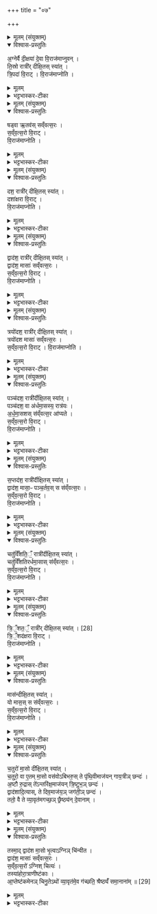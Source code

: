 +++
title = "०७"

+++


<details><summary>मूलम् (संयुक्तम्)</summary>

अ॒ग्नेर्वै दी॒क्षया॑ दे॒वा वि॒राज॑माप्नुवन्ति॒स्रो रात्री॑र्दीक्षि॒तस्स्या॑त्त्रि॒पदा॑ वि॒राड्वि॒राज॑माप्नोति॒  
</details>

<details open><summary>विश्वास-प्रस्तुतिः</summary>

अ॒ग्नेर्वै दी॒क्षया॑ दे॒वा वि॒राज॑माप्नुवन् ।  
ति॒स्रो रात्री॑र् दीक्षि॒तस् स्या॑त् ।  
त्रि॒पदा॑ वि॒राट् ।  वि॒राज॑माप्नोति ।  
</details>

<details><summary>मूलम्</summary>

अ॒ग्नेर्वै दी॒क्षया॑ दे॒वा वि॒राज॑माप्नुवन् ।  
ति॒स्रो रात्री॑र् दीक्षि॒तस् स्या॑त् ।  
त्रि॒पदा॑ वि॒राट् ।  वि॒राज॑माप्नोति ।  
</details>

<details><summary>भट्टभास्कर-टीका</summary>

1अग्नेर्वै दीक्षयेत्यादि ॥ त्रिरात्रादिदीक्षाविधिः । दीक्षा मौण्ड्यादिलक्षणा । तिस्रादेशस्य 'उदात्तयणः' इति शस उदात्तत्वम् । त्रिभिर्दशकैर्विराडिति दशकाः पादाः ॥
</details>

<details><summary>मूलम् (संयुक्तम्)</summary>

षड्वा ऋ॒तव॑स्सव्ँवत्स॒रस्स॑व्ँवत्स॒रो वि॒राड्वि॒राज॑माप्नोति॒
</details>

<details open><summary>विश्वास-प्रस्तुतिः</summary>

षड्वा ऋ॒तव॑स् सव्ँवत्स॒रः ।  
स॒व्ँव॒त्स॒रो वि॒राट् ।  
वि॒राज॑माप्नोति ।  
</details>

<details><summary>मूलम्</summary>

षड्वा ऋ॒तव॑स् सव्ँवत्स॒रः ।  
स॒व्ँव॒त्स॒रो वि॒राट् ।  
वि॒राज॑माप्नोति ।  
</details>

<details><summary>भट्टभास्कर-टीका</summary>

2षड्वा इति ॥ षट्त्वान्वयात् षडृत्ववयवसंवत्सरात्मकविराड्लाभः । एवं सर्वत्र ॥
</details>

<details><summary>मूलम् (संयुक्तम्)</summary>

दश॒ रात्री॑र्दीक्षि॒तस्स्या॒द्दशा॑क्षरा वि॒राड्वि॒राज॑माप्नोति॒
</details>

<details open><summary>विश्वास-प्रस्तुतिः</summary>

दश॒ रात्री॑र् दीक्षि॒तस् स्या॑त्  ।  
दशा॑क्षरा वि॒राट् ।  
वि॒राज॑माप्नोति ।  
</details>

<details><summary>मूलम्</summary>

दश॒ रात्री॑र् दीक्षि॒तस् स्या॑त्  ।  
दशा॑क्षरा वि॒राट् ।  
वि॒राज॑माप्नोति ।  
</details>

<details><summary>भट्टभास्कर-टीका</summary>

3दशाक्षरेति ॥ दशाक्षरपदा ॥
</details>

<details><summary>मूलम् (संयुक्तम्)</summary>

द्वाद॑श॒ रात्री॑र्दीक्षि॒तस्स्या॒द्द्वाद॑श॒ मासाः॑ सव्ँवत्स॒रस्स॑व्ँवत्स॒रो वि॒राड्वि॒राज॑माप्नोति॒
</details>

<details open><summary>विश्वास-प्रस्तुतिः</summary>

द्वाद॑श॒ रात्री॑र् दीक्षि॒तस् स्या॑त् ।  
द्वाद॑श॒ मासाः॑ सव्ँवत्स॒रः ।  
स॒व्ँव॒त्स॒रो वि॒राट् ।  
वि॒राज॑माप्नोति ।  
</details>

<details><summary>मूलम्</summary>

द्वाद॑श॒ रात्री॑र् दीक्षि॒तस् स्या॑त् ।  
द्वाद॑श॒ मासाः॑ सव्ँवत्स॒रः ।  
स॒व्ँव॒त्स॒रो वि॒राट् ।  
वि॒राज॑माप्नोति ।  
</details>

<details><summary>भट्टभास्कर-टीका</summary>

4द्वादशेति सौराः मासाः ॥ द्वौ च दश च द्वादश । 'सङ्ख्या' इति पूर्वपदप्रकतिस्वरत्वम् । एवं सर्वत्र ॥
</details>

<details><summary>मूलम् (संयुक्तम्)</summary>

त्रयो॑दश॒ रात्री॑र्दीक्षि॒तस्स्या॒त्त्रयो॑दश [27]  
मासाः॑ सव्ँवत्स॒रस्स॑व्ँवत्स॒रो वि॒राड्वि॒राज॑माप्नोति॒
</details>

<details open><summary>विश्वास-प्रस्तुतिः</summary>

त्रयो॑दश॒ रात्री॑र् दीक्षि॒तस् स्या॑त् ।  
त्रयो॑दश मासाः॑ सव्ँवत्स॒रः ।  
स॒व्ँव॒त्स॒रो वि॒राट् ।
वि॒राज॑माप्नोति ।  
</details>

<details><summary>मूलम्</summary>

त्रयो॑दश॒ रात्री॑र् दीक्षि॒तस् स्या॑त् ।  
त्रयो॑दश मासाः॑ सव्ँवत्स॒रः ।  
स॒व्ँव॒त्स॒रो वि॒राट् ।
वि॒राज॑माप्नोति ।  
</details>

<details><summary>भट्टभास्कर-टीका</summary>

5त्रयोदश मासा इति ॥ अधिकमासेन त्रयोदशचान्द्रमासाः । सौरचान्द्रान्तराळमधिकमारभते । यथोक्तम् - अधिमासका युगे तैरधिमासेम्योधिकास्तु ये चान्द्राः । इति ॥
</details>

<details><summary>मूलम् (संयुक्तम्)</summary>

पञ्च॑दश॒ रात्री॑र्दीक्षि॒तस्स्या॒त्पञ्च॑दश॒ वा अ॑र्धमा॒सस्य॒ रात्र॑योऽर्धमास॒शस्स॑व्ँवत्स॒र आ॑प्यते सव्ँवत्स॒रो वि॒राड्वि॒राज॑माप्नोति
</details>

<details open><summary>विश्वास-प्रस्तुतिः</summary>

पञ्च॑दश॒ रात्री॑र्दीक्षि॒तस् स्या॑त् ।  
पञ्च॑दश॒ वा अ॑र्धमा॒सस्य॒ रात्र॑यः ।  
अ॒र्ध॒मा॒सशस् स॑व्ँवत्स॒र आ॑प्यते ।  
स॒व्ँव॒त्स॒रो वि॒राट् ।  
वि॒राज॑माप्नोति ।  
</details>

<details><summary>मूलम्</summary>

पञ्च॑दश॒ रात्री॑र्दीक्षि॒तस् स्या॑त् ।  
पञ्च॑दश॒ वा अ॑र्धमा॒सस्य॒ रात्र॑यः ।  
अ॒र्ध॒मा॒सशस् स॑व्ँवत्स॒र आ॑प्यते ।  
स॒व्ँव॒त्स॒रो वि॒राट् ।  
वि॒राज॑माप्नोति ।  
</details>

<details><summary>भट्टभास्कर-टीका</summary>

6पञ्चदशेति ॥ सावनस्य मासस्य । यथाऽऽहुः - 'त्रिंशदुष्णकरोदयः सावनः' इति । अर्धमासश इति । अर्धमासेनार्धमासेन । 'संख्यैकवचनाच्च' इति शस् ॥
</details>

<details><summary>मूलम् (संयुक्तम्)</summary>

स॒प्तद॑श॒ रात्री॑र्दीक्षि॒तस्स्या॒द्द्वाद॑श॒ मासा॒ᳶ पञ्च॒र्तव॒स्स स॑व्ँवत्स॒रस्स॑व्ँवत्स॒रो वि॒राड्वि॒राज॑माप्नोति॒
</details>

<details open><summary>विश्वास-प्रस्तुतिः</summary>

स॒प्तद॑श॒ रात्री॑र्दीक्षि॒तस् स्या॑त् ।  
द्वाद॑श॒ मासा॒ᳶ पञ्च॒र्तव॒स् स स॑व्ँवत्स॒रः ।  
स॒व्ँव॒त्स॒रो वि॒राट् ।  
वि॒राज॑माप्नोति ।  
</details>

<details><summary>मूलम्</summary>

स॒प्तद॑श॒ रात्री॑र्दीक्षि॒तस् स्या॑त् ।  
द्वाद॑श॒ मासा॒ᳶ पञ्च॒र्तव॒स् स स॑व्ँवत्स॒रः ।  
स॒व्ँव॒त्स॒रो वि॒राट् ।  
वि॒राज॑माप्नोति ।  
</details>

<details><summary>भट्टभास्कर-टीका</summary>

7पञ्चर्तत । इति ॥ हेमन्तशिशिरयोरेकत्वात् । दृष्टं हि सहानुमन्त्रणं 'हेमन्तशिशिरावृतूनां प्रीणामि' इति । संवत्सर इति । सप्तदशसंख्यान्वयात् ॥
</details>

<details><summary>मूलम् (संयुक्तम्)</summary>

चतु॑र्विँशति॒ँ॒ रात्री॑र्दीक्षि॒तस्स्या॒च्चतु॑र्विँशतिरर्धमा॒सास्स॑व्ँवत्स॒रस्स॑व्ँवत्स॒रो वि॒राड्वि॒राज॑माप्नोति
</details>

<details open><summary>विश्वास-प्रस्तुतिः</summary>

चतु॑र्विँशति॒ँ॒ रात्री॑र्दीक्षि॒तस् स्या॑त् ।  
चतु॑र्विँशतिरर्धमा॒सास् स॑व्ँवत्स॒रः ।  
स॒व्ँव॒त्स॒रो वि॒राट् ।  
वि॒राज॑माप्नोति ।  
</details>

<details><summary>मूलम्</summary>

चतु॑र्विँशति॒ँ॒ रात्री॑र्दीक्षि॒तस् स्या॑त् ।  
चतु॑र्विँशतिरर्धमा॒सास् स॑व्ँवत्स॒रः ।  
स॒व्ँव॒त्स॒रो वि॒राट् ।  
वि॒राज॑माप्नोति ।  
</details>

<details><summary>भट्टभास्कर-टीका</summary>

8चतुर्विंशतिमिति ॥ चान्द्रास्सांशाः, अन्ये निरंशाः ॥
</details>

<details><summary>मूलम् (संयुक्तम्)</summary>

त्रि॒ँ॒शत॒ँ॒ रात्री॑र्दीक्षि॒तस्स्या॑त् [28]  
त्रि॒ँ॒शद॑क्षरा वि॒राड्वि॒राज॑माप्नोति॒
</details>

<details open><summary>विश्वास-प्रस्तुतिः</summary>

त्रि॒ँ॒शत॒ँ॒ रात्री॑र् दीक्षि॒तस् स्या॑त् ।  [28]  
त्रि॒ँ॒शद॑क्षरा वि॒राट् ।  
वि॒राज॑माप्नोति ।  
</details>

<details><summary>मूलम्</summary>

त्रि॒ँ॒शत॒ँ॒ रात्री॑र् दीक्षि॒तस् स्या॑त् ।  [28]  
त्रि॒ँ॒शद॑क्षरा वि॒राट् ।  
वि॒राज॑माप्नोति ।  
</details>

<details><summary>भट्टभास्कर-टीका</summary>

9त्रिंशतं रात्रीरिति ॥ सावनसम्बन्धिनीः ॥
</details>

<details><summary>मूलम् (संयुक्तम्)</summary>

मास॑न्दीक्षि॒तस्स्या॒द्यो मास॒स्स स॑व्ँवत्स॒रस्स॑व्ँवत्स॒रो वि॒राड्वि॒राज॑माप्नोति
</details>

<details open><summary>विश्वास-प्रस्तुतिः</summary>

मास॑न्दीक्षि॒तस् स्या॑त्  ।  
यो मास॒स् स स॑व्ँवत्स॒रः ।  
स॒व्ँव॒त्स॒रो वि॒राट् ।  
वि॒राज॑माप्नोति ।  
</details>

<details><summary>मूलम्</summary>

मास॑न्दीक्षि॒तस् स्या॑त्  ।  
यो मास॒स् स स॑व्ँवत्स॒रः ।  
स॒व्ँव॒त्स॒रो वि॒राट् ।  
वि॒राज॑माप्नोति ।  
</details>

<details><summary>भट्टभास्कर-टीका</summary>

10मासमिति ॥ सौरश्चान्द्र आर्क्षो वा गृह्यते । सर्वेऽप्येते क्षयवृद्धियोगान्नैकान्ततः त्रिंशद्दिवसाः । तत्र सौरस्संक्रमात् संक्रमः, चान्द्रः दर्शाद्दर्शः, आर्क्षश्चन्द्रस्यर्क्षेण योगः । यो मास इति । अवयवावयविनोरनत्यन्तभेदात् ॥
</details>

<details><summary>मूलम् (संयुक्तम्)</summary>

च॒तुरो॑ मा॒सो दी॑क्षि॒तस्स्या॑च्च॒तुरो॒ वा ए॒तम्मा॒सो वस॑वोऽबिभरु॒स्ते पृ॑थि॒वीमाज॑यन्गाय॒त्रीञ्छन्दो॒ऽष्टौ रु॒द्रास्ते॑ऽन्तरि॑क्ष॒माज॑यन्त्रि॒ष्टुभ॒ञ्छन्दो॒ द्वाद॑शादि॒त्यास्ते दिव॒माज॑य॒ञ्जग॑ती॒ञ्छन्द॒स्ततो॒ वै ते व्या॒वृत॑मगच्छ॒ञ्छ्रैष्ठ्य॑न्दे॒वाना॒म्...
</details>

<details open><summary>विश्वास-प्रस्तुतिः</summary>

च॒तुरो॑ मा॒सो दी॑क्षि॒तस् स्या॑त् ।  
च॒तुरो॒ वा ए॒तम् मा॒सो वस॑वोऽबिभरु॒स् ते पृ॑थि॒वीमाज॑यन् गाय॒त्रीञ् छन्दः॑ ।  
अ॒ष्टौ रु॒द्रास् ते॑ऽन्तरि॑क्ष॒माज॑यन् त्रि॒ष्टुभ॒ञ् छन्दः॑ ।   
द्वाद॑शादि॒त्यास्, ते दिव॒माज॑य॒ञ् जग॑ती॒ञ् छन्दः॑ ।  
ततो॒ वै ते व्या॒वृत॑मगच्छ॒ञ् छ्रैष्ठ्य॑न् दे॒वानाम् ।  
</details>

<details><summary>मूलम्</summary>

च॒तुरो॑ मा॒सो दी॑क्षि॒तस् स्या॑त् ।  
च॒तुरो॒ वा ए॒तम् मा॒सो वस॑वोऽबिभरु॒स् ते पृ॑थि॒वीमाज॑यन् गाय॒त्रीञ् छन्दः॑ ।  
अ॒ष्टौ रु॒द्रास् ते॑ऽन्तरि॑क्ष॒माज॑यन् त्रि॒ष्टुभ॒ञ् छन्दः॑ ।   
द्वाद॑शादि॒त्यास्, ते दिव॒माज॑य॒ञ् जग॑ती॒ञ् छन्दः॑ ।  
ततो॒ वै ते व्या॒वृत॑मगच्छ॒ञ् छ्रैष्ठ्य॑न् दे॒वानाम् ।  
</details>

<details><summary>भट्टभास्कर-टीका</summary>

11चतुरो वा इत्यादि ॥ एतमुख्यं चतुरो मासो वसवो धारयन् । तेन पृथिवीं गायत्रीं च ते आभिमुख्येनाजयन् । अष्टौ रुद्रा इति । अष्टौ मासः रुद्रा अबिभरुः । द्वादशादित्या इति । द्वादश मास आदित्या अबिभरुः । ततस्ते वसुरुद्रादित्या व्यावृतं व्यावृत्तिं देवान्तरेभ्योऽगच्छन् श्रैष्ठ्यं प्रशस्ततां च ॥
</details>

<details><summary>मूलम् (संयुक्तम्)</summary>

तस्मा॒द्द्वाद॑श मा॒सो भृ॒त्वाग्निञ्चि॑न्वीत॒ द्वाद॑श॒ मासाः॑ सव्ँवत्स॒रस्स॑व्ँवत्स॒रो॑ऽग्निश्चित्य॒स्तस्या॑होरा॒त्राणीष्ट॑का आ॒प्तेष्ट॑कमेनञ्चिनु॒तेऽथो॑ व्या॒वृत॑मे॒व ग॑च्छति॒ श्रैष्ठ्यँ॑ समा॒नाना॑म् ॥ [29]  
</details>

<details open><summary>विश्वास-प्रस्तुतिः</summary>

तस्मा॒द् द्वाद॑श मा॒सो भृ॒त्वाऽग्निञ् चि॑न्वीत ।  
द्वाद॑श॒ मासाः॑ सव्ँवत्स॒रः ।  
स॒व्ँव॒त्स॒रो॑ ऽग्निश् चित्यः॑ ।  
तस्या॑होरा॒त्राणीष्ट॑काः ।  
आ॒प्तेष्ट॑कमेनञ् चिनु॒तेऽथो॑ व्या॒वृत॑मे॒व ग॑च्छति॒ श्रैष्ठ्यँ॑ समा॒नाना॑म् ॥ [29]  
</details>

<details><summary>मूलम्</summary>

तस्मा॒द् द्वाद॑श मा॒सो भृ॒त्वाऽग्निञ् चि॑न्वीत ।  
द्वाद॑श॒ मासाः॑ सव्ँवत्स॒रः ।  
स॒व्ँव॒त्स॒रो॑ ऽग्निश् चित्यः॑ ।  
तस्या॑होरा॒त्राणीष्ट॑काः ।  
आ॒प्तेष्ट॑कमेनञ् चिनु॒तेऽथो॑ व्या॒वृत॑मे॒व ग॑च्छति॒ श्रैष्ठ्यँ॑ समा॒नाना॑म् ॥ [29]  
</details>

<details><summary>भट्टभास्कर-टीका</summary>

12तस्मादिति विधिः ॥ तस्येति संवत्सरस्य आत्मनश्चित्यस्य अग्नेः अहोरात्रस्थानीया इष्टकाः । तस्मात्संवत्सरभरणेन आप्तेष्टकमेनं चिनुते आप्ताः पौष्कल्येन बद्धा इष्टका अस्येति । अथो इत्यादि । गतम् ॥

इति पञ्चमे षष्ठे सप्तमोनुवाकः ॥  
</details>
